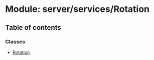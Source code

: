 # Module: server/services/Rotation

## Table of contents

### Classes

- [Rotation](../wiki/server.services.Rotation.Rotation)
